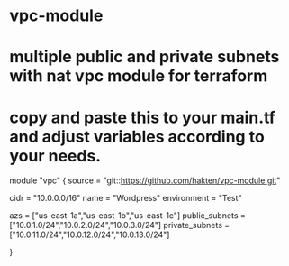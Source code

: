 # vpc-module
# multiple public and private subnets with nat vpc module for terraform

# copy and paste this to your main.tf and adjust variables according to your needs.

module "vpc" {
  source = "git::https://github.com/hakten/vpc-module.git"

cidr            = "10.0.0.0/16"
name            = "Wordpress"
environment     = "Test"

azs             = ["us-east-1a","us-east-1b","us-east-1c"]
public_subnets  = ["10.0.1.0/24","10.0.2.0/24","10.0.3.0/24"]
private_subnets = ["10.0.11.0/24","10.0.12.0/24","10.0.13.0/24"]

}
